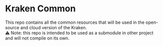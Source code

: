 # Kraken Common
This repo contains all the common resources that will be used in the open-source and cloud version of the Kraken.  
⚠️ Note: this repo is intended to be used as a submodule in other project and will not compile on its own.
